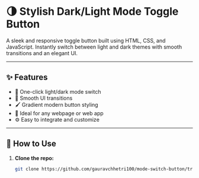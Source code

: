 # 🌗 Stylish Dark/Light Mode Toggle Button

A sleek and responsive toggle button built using HTML, CSS, and JavaScript. Instantly switch between light and dark themes with smooth transitions and an elegant UI.

---

## ✨ Features

- 🔁 One-click light/dark mode switch
- 🎨 Smooth UI transitions
- 🖌️ Gradient modern button styling
- 🌙 Ideal for any webpage or web app
- ⚙️ Easy to integrate and customize


---

## 🚀 How to Use

1. **Clone the repo:**
   ```bash
   git clone https://github.com/gauravchhetri100/mode-switch-button/tree/main

